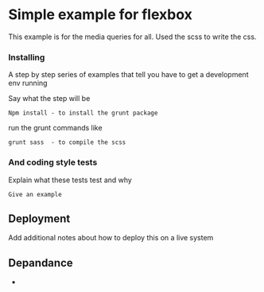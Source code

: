 # Simple example for flexbox 

This example is for the media queries for all.
Used the scss to write the css.

### Installing
A step by step series of examples that tell you have to get a development env running

Say what the step will be

```
Npm install - to install the grunt package
```

run the grunt commands like 
```
grunt sass  - to compile the scss
```



### And coding style tests

Explain what these tests test and why

```
Give an example
```

## Deployment

Add additional notes about how to deploy this on a live system

## Depandance 

* 
